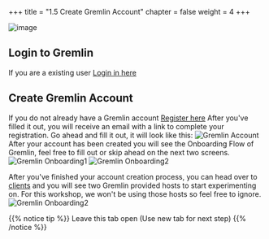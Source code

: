 +++
title = "1.5 Create Gremlin Account"
chapter = false
weight = 4
+++

![image](/images/gremlin_mascot.png)
## Login to Gremlin 
If you are a existing user [Login in here](https://app.gremlin.com/login)

## Create Gremlin Account
If you do not already have a Gremlin account [Register here](https://gremlin.com/aws-2020)
After you've filled it out, you will receive an email with a link to complete your registration. Go ahead and fill it out, it will look like this:
![Gremlin Account](/images/gremlin_account_creation.png)
After your account has been created you will see the Onboarding Flow of Gremlin, feel free to fill out or skip ahead on the next two screens. 
![Gremlin Onboarding1](/images/gremlin_onboarding1.png)
![Gremlin Onboarding2](/images/gremlin_onboarding2.png)

After you've finished your account creation process, you can head over to [clients](https://app.gremlin.com/clients/infrastructure) and you will see two Gremlin provided hosts to start experimenting on. For this workshop, we won't be using those hosts so feel free to ignore.  
![Gremlin Onboarding2](/images/gremlin_clients.png)



{{% notice tip %}}
Leave this tab open (Use new tab for next step)
{{% /notice %}}


